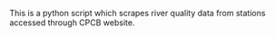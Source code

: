 This is a python script which scrapes river quality data from stations accessed through CPCB website.
